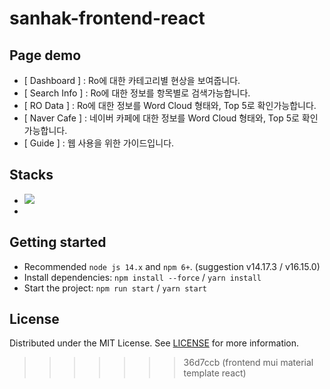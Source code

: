 # sanhak-frontend-react
## Page demo

- [ Dashboard ] : Ro에 대한 카테고리별 현상을 보여줍니다. 
- [ Search Info ] : Ro에 대한 정보를 항목별로 검색가능합니다. 
- [ RO Data ] : Ro에 대한 정보를 Word Cloud 형태와, Top 5로 확인가능합니다. 
- [ Naver Cafe ] : 네이버 카페에 대한 정보를 Word Cloud 형태와, Top 5로 확인가능합니다.
- [ Guide ] : 웹 사용을 위한 가이드입니다.

## Stacks
- <img src="https://img.shields.io/badge/React-61DAFB?style=for-the-badge&logo=React&logoColor=white">
- 

## Getting started

- Recommended `node js 14.x` and `npm 6+`. (suggestion v14.17.3 / v16.15.0)
- Install dependencies: `npm install --force` / `yarn install`
- Start the project: `npm run start` / `yarn start`

## License

Distributed under the MIT License. See [LICENSE](https://github.com/minimal-ui-kit/minimal.free/blob/main/LICENSE.md) for more information.
>>>>>>> 36d7ccb (frontend mui material template react)
